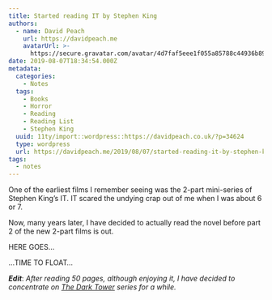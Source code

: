```yaml
---
title: Started reading IT by Stephen King
authors:
  - name: David Peach
    url: https://davidpeach.me
    avatarUrl: >-
      https://secure.gravatar.com/avatar/4d7faf5eee1f055a85788c44936b8995eaab6dfb004e7854ec747ccb272e91ee?s=96&d=mm&r=g
date: 2019-08-07T18:34:54.000Z
metadata:
  categories:
    - Notes
  tags:
    - Books
    - Horror
    - Reading
    - Reading List
    - Stephen King
  uuid: 11ty/import::wordpress::https://davidpeach.co.uk/?p=34624
  type: wordpress
  url: https://davidpeach.me/2019/08/07/started-reading-it-by-stephen-king/
tags:
  - notes
---
```

One of the earliest films I remember seeing was the 2-part mini-series of Stephen King’s IT. IT scared the undying crap out of me when I was about 6 or 7.

Now, many years later, I have decided to actually read the novel before part 2 of the new 2-part films is out.

HERE GOES…

…TIME TO FLOAT…

**_Edit_**: _After reading 50 pages, although enjoying it, I have decided to concentrate on_ [_The Dark Tower_](https://davidpeach.me/tag/the-dark-tower/) _series for a while._